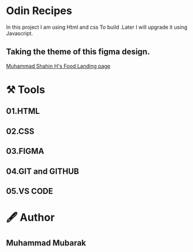 # Odin Recipes

In this project I am using Html and css To build .Later I will upgrade it using Javascript.

## Taking the theme of this figma design.
[Muhammad Shahin H's Food Landing page](https://www.figma.com/design/7vXUQ1IzaZbkZBKwhrZEbl/Food-Landing-Page--Community-?node-id=0-1&p=f&t=Dkn6MOub32bVufEO-0)

# ⚒️ Tools 
## 01.HTML
## 02.CSS
## 03.FIGMA
## 04.GIT and GITHUB
## 05.VS CODE

# 🖋️ Author 
## Muhammad Mubarak